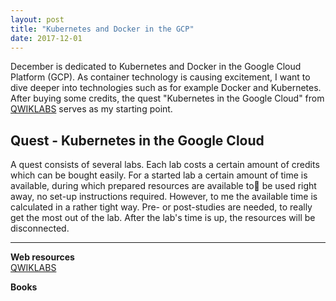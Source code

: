 ```yaml
---
layout: post
title: "Kubernetes and Docker in the GCP"
date: 2017-12-01
---
```


December is dedicated to Kubernetes and Docker in the Google Cloud Platform (GCP). As container technology is causing excitement, I want to dive deeper into technologies such as for example Docker and Kubernetes. After buying some credits, the quest "Kubernetes in the Google Cloud" from [QWIKLABS](https://run.qwiklab.com/dashboard) serves as my starting point.   

## Quest - Kubernetes in the Google Cloud
A quest consists of several labs. Each lab costs a certain amount of credits which can be bought easily. For a started lab a certain amount of time is available, during which prepared resources are available to be used right away, no set-up instructions required. However, to me the available time is calculated in a rather tight way. Pre- or post-studies are needed, to really get the most out of the lab. After the lab's time is up, the resources will be disconnected.   


------------------------------------------------------------------------------------------------------------------
**Web resources**   
[QWIKLABS](https://run.qwiklab.com/dashboard)

**Books**  